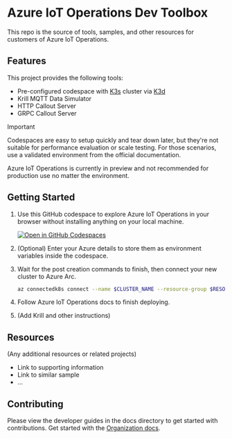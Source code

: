 # Azure IoT Operations Dev Toolbox

This repo is the source of tools, samples, and other resources for customers of Azure IoT Operations.

## Features

This project provides the following tools:

* Pre-configured codespace with [K3s](https://k3s.io/) cluster via [K3d](https://k3d.io/)
* Krill MQTT Data Simulator
* HTTP Callout Server
* GRPC Callout Server

> [!IMPORTANT]
> Codespaces are easy to setup quickly and tear down later, but they're not suitable for performance evaluation or scale testing. For those scenarios, use a validated environment from the official documentation.
>
> Azure IoT Operations is currently in preview and not recommended for production use no matter the environment.

## Getting Started

1. Use this GitHub codespace to explore Azure IoT Operations in your browser without installing anything on your local machine.

   [![Open in GitHub Codespaces](https://github.com/codespaces/badge.svg)](https://codespaces.new/Azure-Samples/explore-iot-operations?quickstart=1)

1. (Optional) Enter your Azure details to store them as environment variables inside the codespace. 

1. Wait for the post creation commands to finish, then connect your new cluster to Azure Arc.

   ```bash
   az connectedk8s connect --name $CLUSTER_NAME --resource-group $RESOURCE_GROUP  --subscription $SUBSCRIPTION_ID --location $REGION
   ```

1. Follow Azure IoT Operations docs to finish deploying.

1. (Add Krill and other instructions)

## Resources

(Any additional resources or related projects)

- Link to supporting information
- Link to similar sample
- ...

## Contributing

Please view the developer guides in the docs directory to get started with contributions. Get started with the [Organization docs](./docs/ORGANIZATION.md).

